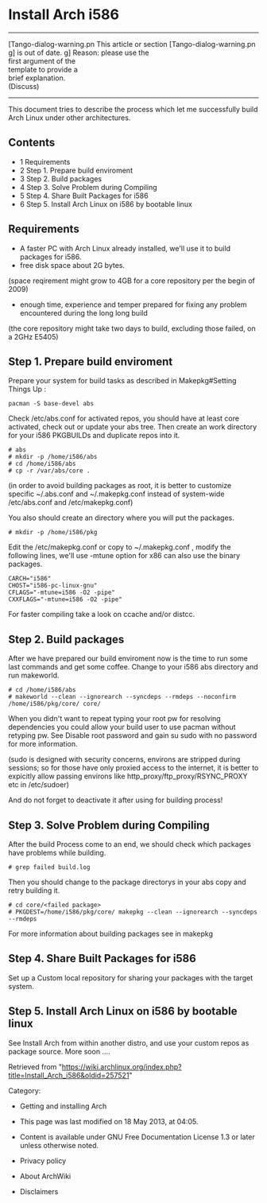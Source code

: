 Install Arch i586
=================

  ------------------------ ------------------------ ------------------------
  [Tango-dialog-warning.pn This article or section  [Tango-dialog-warning.pn
  g]                       is out of date.          g]
                           Reason: please use the   
                           first argument of the    
                           template to provide a    
                           brief explanation.       
                           (Discuss)                
  ------------------------ ------------------------ ------------------------

This document tries to describe the process which let me successfully
build Arch Linux under other architectures.

Contents
--------

-   1 Requirements
-   2 Step 1. Prepare build enviroment
-   3 Step 2. Build packages
-   4 Step 3. Solve Problem during Compiling
-   5 Step 4. Share Built Packages for i586
-   6 Step 5. Install Arch Linux on i586 by bootable linux

Requirements
------------

-   A faster PC with Arch Linux already installed, we'll use it to build
    packages for i586.
-   free disk space about 2G bytes.

(space reqirement might grow to 4GB for a core repository per the begin
of 2009)

-   enough time, experience and temper prepared for fixing any problem
    encountered during the long long build

(the core repository might take two days to build, excluding those
failed, on a 2GHz E5405)

Step 1. Prepare build enviroment
--------------------------------

Prepare your system for build tasks as described in Makepkg#Setting
Things Up :

    pacman -S base-devel abs

Check /etc/abs.conf for activated repos, you should have at least core
activated, check out or update your abs tree. Then create an work
directory for your i586 PKGBUILDs and duplicate repos into it.

    # abs
    # mkdir -p /home/i586/abs
    # cd /home/i586/abs
    # cp -r /var/abs/core .

(in order to avoid building packages as root, it is better to customize
specific ~/.abs.conf and ~/.makepkg.conf instead of system-wide
/etc/abs.conf and /etc/makepkg.conf)

You also should create an directory where you will put the packages.

    # mkdir -p /home/i586/pkg

Edit the /etc/makepkg.conf or copy to ~/.makepkg.conf , modify the
following lines, we'll use -mtune option for x86 can also use the binary
packages.

    CARCH="i586"
    CHOST="i586-pc-linux-gnu"
    CFLAGS="-mtune=i586 -O2 -pipe"
    CXXFLAGS="-mtune=i586 -O2 -pipe"

For faster compiling take a look on ccache and/or distcc.

Step 2. Build packages
----------------------

After we have prepared our build enviroment now is the time to run some
last commands and get some coffee. Change to your i586 abs directory and
run makeworld.

    # cd /home/i586/abs
    # makeworld --clean --ignorearch --syncdeps --rmdeps --noconfirm /home/i586/pkg/core/ core/

When you didn't want to repeat typing your root pw for resolving
dependencies you could allow your build user to use pacman without
retyping pw. See Disable root password and gain su sudo with no password
for more information.

(sudo is designed with security concerns, environs are stripped during
sessions; so for those have only proxied access to the internet, it is
better to expicitly allow passing environs like
http_proxy/ftp_proxy/RSYNC_PROXY etc in /etc/sudoer)

And do not forget to deactivate it after using for building process!

Step 3. Solve Problem during Compiling
--------------------------------------

After the build Process come to an end, we should check which packages
have problems while building.

    # grep failed build.log

Then you should change to the package directorys in your abs copy and
retry building it.

    # cd core/<failed package>
    # PKGDEST=/home/i586/pkg/core/ makepkg --clean --ignorearch --syncdeps --rmdeps

For more information about building packages see in makepkg

Step 4. Share Built Packages for i586
-------------------------------------

Set up a Custom local repository for sharing your packages with the
target system.

Step 5. Install Arch Linux on i586 by bootable linux
----------------------------------------------------

See Install Arch from within another distro, and use your custom repos
as package source. More soon ....

Retrieved from
"https://wiki.archlinux.org/index.php?title=Install_Arch_i586&oldid=257521"

Category:

-   Getting and installing Arch

-   This page was last modified on 18 May 2013, at 04:05.
-   Content is available under GNU Free Documentation License 1.3 or
    later unless otherwise noted.
-   Privacy policy
-   About ArchWiki
-   Disclaimers
